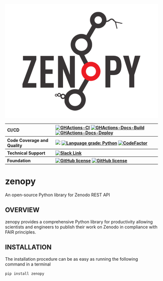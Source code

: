 <p align="center">
<a href="https://molssi.github.io/zenopy"><img alt="zenopy logo" src="docs/images/molssi-zenopy.png" object-fit: contain'/></a>
<br>
</p>

<table align="center">
  <tr>
     <th align="left">CI/CD</th>
     <th align="left">
        <a href="https://github.com/MolSSI/zenopy/actions/workflows/CI.yaml"><img alt="GHActions-CI" src="https://github.com/MolSSI/zenopy/actions/workflows/CI.yaml/badge.svg"></a>
        <a href="https://github.com/MolSSI/zenopy/actions/workflows/Docs.yaml"><img alt="GHActions-Docs-Build" src="https://github.com/MolSSI/zenopy/actions/workflows/Docs.yaml/badge.svg"></a>
        <a href="https://github.com/MolSSI/zenopy/actions/workflows/pages/pages-build-deployment"><img alt="GHActions-Docs-Deploy" src="https://github.com/MolSSI/zenopy/actions/workflows/pages/pages-build-deployment/badge.svg"></a>
     </th>
  </tr>
  <tr>
    <th align="left">Code Coverage and Quality</th>
    <th align="left">
    <a href="https://codecov.io/gh/MolSSI/ZenoPy"> 
     <img src="https://codecov.io/gh/MolSSI/ZenoPy/branch/main/graph/badge.svg?token=VY7DG88slB"/></a>
<a href="https://lgtm.com/projects/g/MolSSI/zenopy/context:python"><img alt="Language grade: Python" src="https://img.shields.io/lgtm/grade/python/g/MolSSI/zenopy.svg?logo=lgtm&logoWidth=18"/></a>
<a href="https://www.codefactor.io/repository/github/molssi/zenopy"><img src="https://www.codefactor.io/repository/github/molssi/zenopy/badge" alt="CodeFactor" /></a>
     </th>
  </tr>
  <tr>
    <th align="left">Technical Support</th>
    <th align="left">
      <a href="https://join.slack.com/t/zenopy/shared_invite/zt-1ifpoehxy-BRThIqLImB4sXUVKSYgOWQ"><img alt="Slack Link" src="https://img.shields.io/badge/Chat on-Slack-blue?style=flat&logo=slack"></a>
    </th>
  </tr>
  <tr>
    <th align="left">Foundation</th>
    <th align="left">
      <a href="[https://opensource.org/licenses/BSD-3-Clause](https://opensource.org/licenses/LGPL-3.0)"><img alt="GitHub license" src="https://img.shields.io/badge/license-LGPL--3-blueviolet"></a>
      <a href="https://www.linuxfoundation.org/"><img alt="GitHub license" src="https://img.shields.io/badge/Platforms-Linux-blue"></a>
    </th>
  </tr>
</table>

# zenopy

An open-source Python library for Zenodo REST API

## OVERVIEW

zenopy provides a comprehensive Python library for productivity
allowing scientists and engineers to publish their work on Zenodo
in compliance with FAIR principles.

## INSTALLATION

The installation procedure can be as easy as running the following
command in a terminal

```bash
pip install zenopy
```
